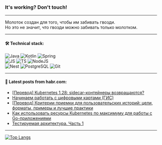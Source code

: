 ### It's working? Don't touch!

---
Молоток создан для того, чтобы им забивать гвозди. <br>
Но это не значит, что гвозди можно забивать только молотком.

---

#### 🛠️ Technical stack:

![Java](https://img.shields.io/badge/Java-informational?logo=Oracle&style=flat&logoColor=white&color=FF4500)
![Kotlin](https://img.shields.io/badge/Kotlin-informational?logo=Kotlin&style=flat&logoColor=white&color=774D97)
![Spring](https://img.shields.io/badge/SpringBoot-informational?logo=SpringBoot&style=flat&logoColor=white&color=6DB33F) <br>
![JS](https://img.shields.io/badge/JS-informational?logo=javaScript&style=flat&logoColor=black&color=F7Df1E)
![TS](https://img.shields.io/badge/TypeScript-informational?logo=typeScript&style=flat&logoColor=black&color=0667A8)
![NodeJS](https://img.shields.io/badge/NodeJS-informational?logo=node.js&style=flat&logoColor=white&color=70A760) <br>
![Nest](https://img.shields.io/badge/NestJS-informational?logo=NestJS&style=flat&logoColor=white&color=E0234E)
![PostgreSQL](https://img.shields.io/badge/PostgreSQL-informational?logo=PostgreSQL&style=flat&logoColor=white&color=DAA520)
![Git](https://img.shields.io/badge/Git-informational?logo=git&style=flat&logoColor=white&color=778899)

___

#### 💬 Latest posts from habr.com:

<!-- BLOG-POST-LIST:START -->
- [[Перевод] Kubernetes 1.28: sidecar-контейнеры возвращаются?](https://habr.com/ru/companies/vk/articles/772574/?utm_source=habrahabr&utm_medium=rss&utm_campaign=772574)
- [Начинаем работать с цифровыми картами &lpar;ГИС&rpar;](https://habr.com/ru/companies/bft/articles/773814/?utm_source=habrahabr&utm_medium=rss&utm_campaign=773814)
- [[Перевод] Критерии приемки для пользовательских историй: цели, форматы, примеры и лучшие практики](https://habr.com/ru/articles/773644/?utm_source=habrahabr&utm_medium=rss&utm_campaign=773644)
- [Как использовать ресурсы Kubernetes по максимуму для работы с Go-приложениями](https://habr.com/ru/companies/sbermarket/articles/773648/?utm_source=habrahabr&utm_medium=rss&utm_campaign=773648)
- [Тестируемая архитектура. Часть 1](https://habr.com/ru/companies/reksoft/articles/773810/?utm_source=habrahabr&utm_medium=rss&utm_campaign=773810)
<!-- BLOG-POST-LIST:END -->

---
[![Top Langs](https://github-readme-stats-git-master-advtsetting-gmailcom.vercel.app/api/top-langs/?username=zloylis&langs_count=10&hide_title=false&title_color=e6edf3&size_weight=0.5&count_weight=0.5&layout=compact&hide_border=true&theme=dracula)](https://github.com/zloylis)

<!-- ![GitHub stats](https://github-readme-stats-git-master-advtsetting-gmailcom.vercel.app/api?username=zloylis&show_icons=true&hide_border=true&theme=dracula&hide_title=true&include_all_commits=true&count_private=true&hide=contribs&hide_rank=true) -->
